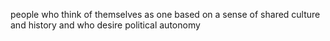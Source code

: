 people who think of themselves as one based on a sense of shared culture and history and who desire political autonomy
